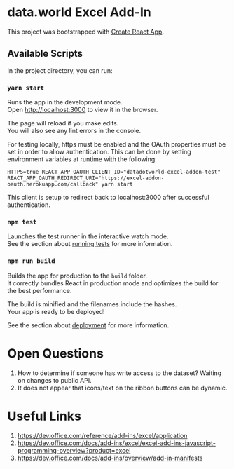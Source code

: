 # data.world Excel Add-In

This project was bootstrapped with [Create React App](https://github.com/facebookincubator/create-react-app).

## Available Scripts

In the project directory, you can run:

### `yarn start`

Runs the app in the development mode.<br>
Open [http://localhost:3000](http://localhost:3000) to view it in the browser.

The page will reload if you make edits.<br>
You will also see any lint errors in the console.

For testing locally, https must be enabled and the OAuth properties must be set in order to allow authentication.  This can be done by setting environment variables at runtime with the following:

`HTTPS=true REACT_APP_OAUTH_CLIENT_ID="datadotworld-excel-addon-test" REACT_APP_OAUTH_REDIRECT_URI="https://excel-addon-oauth.herokuapp.com/callback" yarn start`

This client is setup to redirect back to localhost:3000 after successful authentication.

### `npm test`

Launches the test runner in the interactive watch mode.<br>
See the section about [running tests](#running-tests) for more information.

### `npm run build`

Builds the app for production to the `build` folder.<br>
It correctly bundles React in production mode and optimizes the build for the best performance.

The build is minified and the filenames include the hashes.<br>
Your app is ready to be deployed!

See the section about [deployment](#deployment) for more information.

# Open Questions

1. How to determine if someone has write access to the dataset?  Waiting on changes to public API.
1. It does not appear that icons/text on the ribbon buttons can be dynamic.

# Useful Links

1. https://dev.office.com/reference/add-ins/excel/application
1. https://dev.office.com/docs/add-ins/excel/excel-add-ins-javascript-programming-overview?product=excel
1. https://dev.office.com/docs/add-ins/overview/add-in-manifests